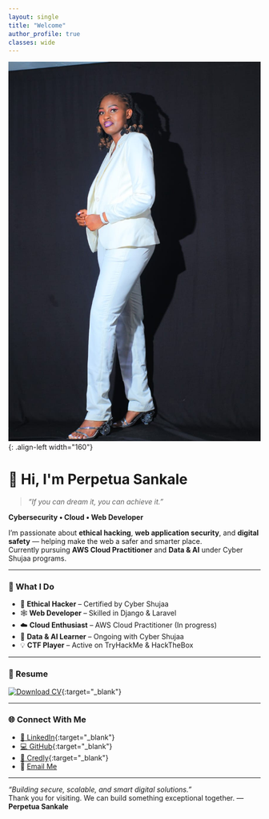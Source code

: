 ```yaml
---
layout: single
title: "Welcome"
author_profile: true
classes: wide
---
```


![Profile Image](/profile.jpeg){: .align-left width="160"}

# 👋 Hi, I'm Perpetua Sankale

> _“If you can dream it, you can achieve it.”_

**Cybersecurity • Cloud • Web Developer**

I’m passionate about **ethical hacking**, **web application security**, and **digital safety** — helping make the web a safer and smarter place.  
Currently pursuing **AWS Cloud Practitioner** and **Data & AI** under Cyber Shujaa programs.

---

### 🎯 What I Do
- 🧠 **Ethical Hacker** – Certified by Cyber Shujaa  
- 🕸️ **Web Developer** – Skilled in Django & Laravel  
- ☁️ **Cloud Enthusiast** – AWS Cloud Practitioner (In progress)  
- 🤖 **Data & AI Learner** – Ongoing with Cyber Shujaa  
- 💡 **CTF Player** – Active on TryHackMe & HackTheBox  

---

### 📄 Resume
[![Download CV](https://img.shields.io/badge/Download%20CV-PDF-green?style=for-the-badge&logo=adobeacrobatreader)](/files/Perpetua_Sankale_CV.pdf){:target="_blank"}

---

### 🌐 Connect With Me
- [💼 LinkedIn](https://www.linkedin.com/in/Perpetua-Sankale){:target="_blank"}  
- [💻 GitHub](https://github.com/Perpetua-k){:target="_blank"}  
- [🏅 Credly](https://www.credly.com/users/perpetua-sankale){:target="_blank"}  
- 📧 [Email Me](mailto:sankperpe@gmail.com)

---

_“Building secure, scalable, and smart digital solutions.”_  
Thank you for visiting. We can build something exceptional together.
— **Perpetua Sankale**
